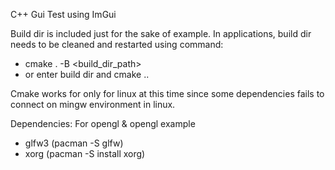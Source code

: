 C++ Gui Test using ImGui

Build dir is included just for the sake of example. In applications, build dir needs to be cleaned and restarted using command:
  - cmake . -B <build_dir_path>
  - or enter build dir and cmake ..

Cmake works for only for linux at this time since some dependencies fails to connect on mingw environment in linux.

Dependencies: For opengl & opengl example
  - glfw3 (pacman -S glfw)
  - xorg (pacman -S install xorg)
